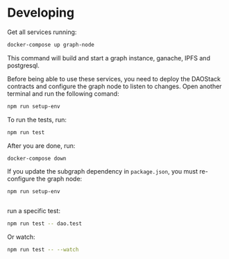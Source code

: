 # Developing

Get all services running:

```sh
docker-compose up graph-node
```

This command will build and start a graph instance, ganache, IPFS and postgresql.

Before being able to use these services, you need to deploy the DAOStack contracts and configure the graph node to listen to changes.
Open another terminal and run the following comand:
```sh
npm run setup-env
```

To run the tests, run:
```sh
npm run test
```

After you are done, run:
```
docker-compose down
```
If you update the subgraph dependency in `package.json`, you must re-configure the graph node:
```
npm run setup-env
```

##

run a specific test:
```sh
npm run test -- dao.test
```
Or watch:
```sh
npm run test -- --watch
```
